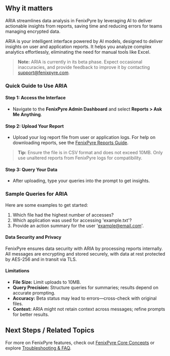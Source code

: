 
## Why it matters
ARIA streamlines data analysis in FenixPyre by leveraging AI to deliver actionable insights from reports, saving time and reducing errors for teams managing encrypted data.

ARIA is your intelligent interface powered by AI models, designed to deliver insights on user and application reports. It helps you analyze complex analytics effortlessly, eliminating the need for manual tools like Excel.

> **Note:** ARIA is currently in its beta phase. Expect occasional inaccuracies, and provide feedback to improve it by contacting support@fenixpyre.com.

### Quick Guide to Use ARIA

#### Step 1: Access the Interface
- Navigate to the **FenixPyre Admin Dashboard** and select **Reports > Ask Me Anything**.

#### Step 2: Upload Your Report
- Upload your log report file from user or application logs. For help on downloading reports, see the [FenixPyre Reports Guide](https://docs.fenixpyre.com/03-setup-&-installation/prerequisites.md).

<!-- IMG:     ./media/using-aria/upload-demo.gif | Alt: ARIA file upload demonstration -->

> **Tip:** Ensure the file is in CSV format and does not exceed 10MB. Only use unaltered reports from FenixPyre logs for compatibility.

#### Step 3: Query Your Data
- After uploading, type your queries into the prompt to get insights.

<!-- IMG:     ./media/using-aria/chat-demo.gif | Alt: ARIA chat interface in action -->

### Sample Queries for ARIA
Here are some examples to get started:
1. Which file had the highest number of accesses?
2. Which application was used for accessing 'example.txt'?
3. Provide an action summary for the user 'example@email.com'.

#### Data Security and Privacy
FenixPyre ensures data security with ARIA by processing reports internally. All messages are encrypting and stored securely, with data at rest protected by AES-256 and in transit via TLS.

#### Limitations
- **File Size:** Limit uploads to 10MB.
- **Query Precision:** Structure queries for summaries; results depend on accurate prompting.
- **Accuracy:** Beta status may lead to errors—cross-check with original files.
- **Context:** ARIA might not retain context across messages; refine prompts for better results.

## Next Steps / Related Topics
For more on FenixPyre features, check out [FenixPyre Core Concepts](https://docs.fenixpyre.com/02-core-concepts/encryption-model.md) or explore [Troubleshooting & FAQ](https://docs.fenixpyre.com/09-troubleshooting-&-faq/index.md).